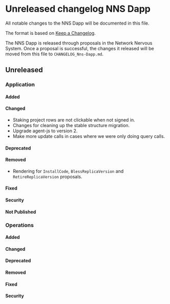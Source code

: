 
# Unreleased changelog NNS Dapp

All notable changes to the NNS Dapp will be documented in this file.

The format is based on [Keep a Changelog](https://keepachangelog.com/en/1.0.0/).

The NNS Dapp is released through proposals in the Network Nervous System. Once a
proposal is successful, the changes it released will be moved from this file to
`CHANGELOG_Nns-Dapp.md`.

## Unreleased

### Application

#### Added

#### Changed

* Staking project rows are not clickable when not signed in.
* Changes for cleaning up the stable structure migration.
* Upgrade agent-js to version 2.
* Make more update calls in cases where we were only doing query calls.

#### Deprecated

#### Removed

* Rendering for `InstallCode`, `BlessReplicaVersion` and `RetireReplicaVersion` proposals.

#### Fixed

#### Security

#### Not Published

### Operations

#### Added

#### Changed

#### Deprecated

#### Removed

#### Fixed

#### Security
